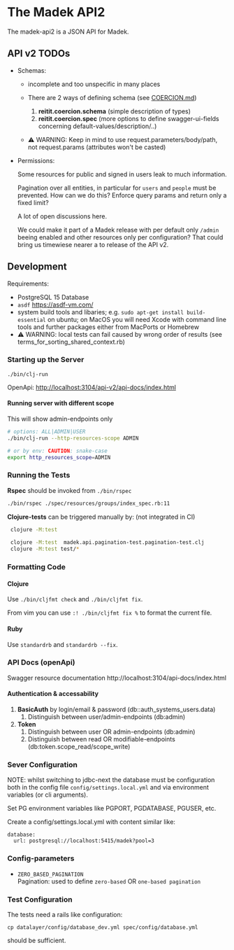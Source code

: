 # The Madek API2

The madek-api2 is a JSON API for Madek.


## API v2 TODOs

* Schemas:   

    * incomplete and too unspecific in many places

    * There are 2 ways of defining schema (see [COERCION.md](src/madek/api/utils/coercion/COERCION.md))
      1. **reitit.coercion.schema** (simple description of types)
      2. **reitit.coercion.spec** (more options to define swagger-ui-fields concerning default-values/description/..)

    * ⚠️ WARNING: Keep in mind to use request.parameters/body/path, not request.params (attributes won't be casted)


* Permissions:

    Some resources for public and signed in users leak to much information.

    Pagination over all entities, in particular for `users` and `people` must
    be prevented. How can we do this? Enforce query params and return only a
    fixed limit?

    A lot of open discussions here.

    We could make it part of a Madek release with per default only `/admin`
    beeing enabled and other resources only per configuration? That could
    bring us timewiese nearer  a to release of the API v2.




## Development

Requirements:

* PostgreSQL 15 Database
* `asdf` https://asdf-vm.com/
* system build tools and libaries; e.g. `sudo apt-get install build-essential` on ubuntu;
    on MacOS you will need Xcode with command line tools and further packages either from
    MacPorts or Homebrew
*  ⚠️ WARNING: local tests can fail caused by wrong order of results (see terms_for_sorting_shared_context.rb)


### Starting up the Server

    ./bin/clj-run

OpenApi: [http://localhost:3104/api-v2/api-docs/index.html](http://localhost:3104/api-v2/api-docs/index.html)


#### Running server with different scope
This will show admin-endpoints only
```bash
# options: ALL|ADMIN|USER
./bin/clj-run --http-resources-scope ADMIN

# or by env: CAUTION: snake-case
export http_resources_scope=ADMIN
```


### Running the Tests

**Rspec** should be invoked from `./bin/rspec`

```bash
./bin/rspec ./spec/resources/groups/index_spec.rb:11
```



**Clojure-tests** can be triggered manually by: (not integrated in CI)
```bash
 clojure -M:test
  
 clojure -M:test  madek.api.pagination-test.pagination-test.clj
 clojure -M:test test/*
```



### Formatting Code

#### Clojure
Use `./bin/cljfmt check` and  `./bin/cljfmt fix`.

From vim you can use `:! ./bin/cljfmt fix %` to format the current file.

#### Ruby
Use `standardrb` and  `standardrb --fix`.


### API Docs (openApi)

Swagger resource documentation http://localhost:3104/api-docs/index.html

#### Authentication & accessability
1. **BasicAuth** by login/email & password (db::auth_systems_users.data) 
   1. Distinguish between user/admin-endpoints (db:admin)
2. **Token**
   1. Distinguish between user OR admin-endpoints (db:admin)
   2. Distinguish between read OR modifiable-endpoints (db:token.scope_read/scope_write)


### Sever Configuration

NOTE: whilst switching to jdbc-next the database must be configuration both in
the config file `config/settings.local.yml` and via environment variables (or cli
arguments).


Set PG environment variables like PGPORT, PGDATABASE, PGUSER, etc.

Create a config/settings.local.yml with content similar like:

    database:
      url: postgresql://localhost:5415/madek?pool=3


### Config-parameters
- `ZERO_BASED_PAGINATION`   
  Pagination: used to define `zero-based` OR `one-based pagination`


### Test Configuration

The tests need a rails like configuration:

    cp datalayer/config/database_dev.yml spec/config/database.yml

should be sufficient.


